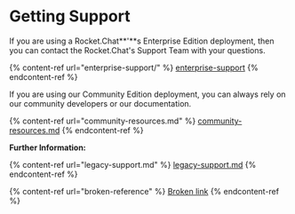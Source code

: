 # Getting Support

If you are using a Rocket.Chat**'**s Enterprise Edition deployment, then you can contact the Rocket.Chat's Support Team with your questions.

{% content-ref url="enterprise-support/" %}
[enterprise-support](enterprise-support/)
{% endcontent-ref %}

If you are using our Community Edition deployment, you can always rely on our community developers or our documentation.&#x20;

{% content-ref url="community-resources.md" %}
[community-resources.md](community-resources.md)
{% endcontent-ref %}

**Further Information:**

{% content-ref url="legacy-support.md" %}
[legacy-support.md](legacy-support.md)
{% endcontent-ref %}

{% content-ref url="broken-reference" %}
[Broken link](broken-reference)
{% endcontent-ref %}
